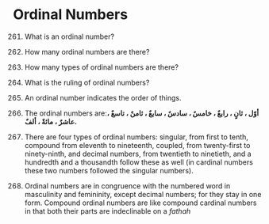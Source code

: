 Ordinal Numbers
===============

261. What is an ordinal number?

262. How many ordinal numbers are there?

263. How many types of ordinal numbers are there?

264. What is the ruling of ordinal numbers?

261. An ordinal number indicates the order of things.

262. The ordinal numbers are:**أوّل ، ثانٍ ، رابعٌ ، خامسٌ ، سادسٌ ،
سابعٌ ، ثامنٌ ، تاسعٌ ، عاشرٌ ، مائةٌ ، ألفٌ.**

263. There are four types of ordinal numbers: singular, from first to
tenth, compound from eleventh to nineteenth, coupled, from twenty-first
to ninety-ninth, and decimal numbers, from twentieth to ninetieth, and a
hundredth and a thousandth follow these as well (in cardinal numbers
these two numbers followed the singular numbers).

264. Ordinal numbers are in congruence with the numbered word in
masculinity and femininity, except decimal numbers; for they stay in one
form. Compound ordinal numbers are like compound cardinal numbers in
that both their parts are indeclinable on a *fathah*


